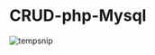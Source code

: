 # CRUD-php-Mysql

![tempsnip](https://github.com/MuhammadUbaid12/CRUD-php-Mysql/assets/119798558/0ccfd8e0-439e-4901-bf21-65c1bf6518e7)
